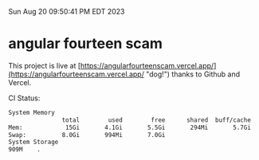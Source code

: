 Sun Aug 20 09:50:41 PM EDT 2023

# angular fourteen scam


This project is live at [https://angularfourteenscam.vercel.app/](https://angularfourteenscam.vercel.app/ "dog!") thanks to Github and Vercel.

CI Status: 

```bash
System Memory
               total        used        free      shared  buff/cache   available
Mem:            15Gi       4.1Gi       5.5Gi       294Mi       5.7Gi        10Gi
Swap:          8.0Gi       994Mi       7.0Gi
System Storage
909M	.
